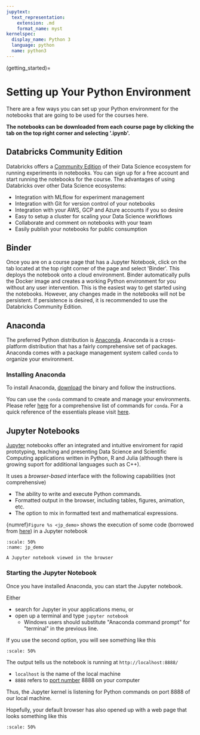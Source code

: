 ```yaml
---
jupytext:
  text_representation:
    extension: .md
    format_name: myst
kernelspec:
  display_name: Python 3
  language: python
  name: python3
---
```


(getting_started)=

# Setting up Your Python Environment

There are a few ways you can set up your Python environment for the notebooks that are going to be used for the courses here.

**The notebooks can be downloaded from each course page by clicking the tab on the top right corner and selecting '.ipynb'.**

## Databricks Community Edition

Databricks offers a [Community Edition](https://community.cloud.databricks.com/login.html) of their Data Science ecosystem for running experiments in notebooks. You can sign up for a free account and start running the notebooks for the course. The advantages of using Databricks over other Data Science ecosystems:

* Integration with MLflow for experiment management
* Integration with Git for version control of your notebooks
* Integration with your AWS, GCP and Azure accounts if you so desire
* Easy to setup a cluster for scaling your Data Science workflows
* Collaborate and comment on notebooks with your team
* Easily publish your notebooks for public consumption

## Binder

Once you are on a course page that has a Jupyter Notebook, click on the tab located at the top right corner of the page and select 'Binder'. This deploys the notebook onto a cloud environment. Binder automatically pulls the Docker image and creates a working Python environment for you without any user intervention. This is the easiest way to get started using the notebooks. However, any changes made in the notebooks will not be persistent. If persistence is desired, it is recommended to use the Databricks Community Edition.

## Anaconda

The preferred Python distribution is
[Anaconda](https://www.anaconda.com/what-is-anaconda/). Anaconda is a cross-platform distribution that has a fairly comprehensive set of packages. Anaconda comes with a  package management system called `conda` to organize
your environment.


### Installing Anaconda

To install Anaconda, [download](https://www.anaconda.com/download/) the
binary and follow the instructions.

You can use the `conda` command to create and manage your environments. Please refer [here](https://docs.conda.io/projects/conda/en/latest/user-guide/tasks/manage-environments.html) for a comprehensive list of commands for `conda`. For a quick reference of the essentials please visit [here](https://srijithr.gitlab.io/post/conda_env/).

## Jupyter Notebooks

[Jupyter](http://jupyter.org/) notebooks offer an integrated and intuitive enviroment for rapid prototyping, teaching and presenting Data Science and Scientific Computing applications written in Python, R and Julia (although there is growing suport for additional languages such as C++).

It uses a *browser-based* interface with the following capabilities (not comprehensive)

-   The ability to write and execute Python commands.
-   Formatted output in the browser, including tables, figures,
    animation, etc.
-   The option to mix in formatted text and mathematical expressions.


{numref}`Figure %s <jp_demo>` shows the execution of some code (borrowed from
[here](http://matplotlib.org/examples/pylab_examples/hexbin_demo.html))
in a Jupyter notebook

```{figure} /_static/lecture_specific/getting_started/jp_demo.png
:scale: 50%
:name: jp_demo

A Jupyter notebook viewed in the browser
```

### Starting the Jupyter Notebook

Once you have installed Anaconda, you can start the Jupyter notebook.

Either

-   search for Jupyter in your applications menu, or
-   open up a terminal and type `jupyter notebook`
    - Windows users should substitute \"Anaconda command prompt\" for \"terminal\" in the previous line.

If you use the second option, you will see something like this

```{figure} /_static/lecture_specific/getting_started/starting_nb.png
:scale: 50%
```

The output tells us the notebook is running at `http://localhost:8888/`

-   `localhost` is the name of the local machine
-   `8888` refers to [port number](https://en.wikipedia.org/wiki/Port_%28computer_networking%29)
    8888 on your computer

Thus, the Jupyter kernel is listening for Python commands on port 8888 of our
local machine.

Hopefully, your default browser has also opened up with a web page that
looks something like this

```{figure} /_static/lecture_specific/getting_started/nb.png
:scale: 50%
```
